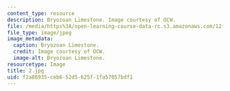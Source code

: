 ```yaml
---
content_type: resource
description: Bryozoan Limestone. Image courtesy of OCW.
file: /media/https%3A/open-learning-course-data-rc.s3.amazonaws.com/12-110-sedimentary-geology-fall-2004/f2a86935ceb652d5625f1fa57057bdf1_2.jpg
file_type: image/jpeg
image_metadata:
  caption: Bryozoan Limestone.
  credit: Image courtesy of OCW.
  image-alt: Bryozoan Limestone.
resourcetype: Image
title: 2.jpg
uid: f2a86935-ceb6-52d5-625f-1fa57057bdf1
---
```


